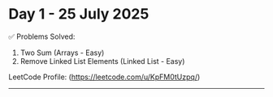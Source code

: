 # Day 1 - 25 July 2025

✅ Problems Solved:
1. Two Sum (Arrays - Easy)
2. Remove Linked List Elements (Linked List - Easy)

LeetCode Profile: (https://leetcode.com/u/KpFM0tUzpq/)

---

